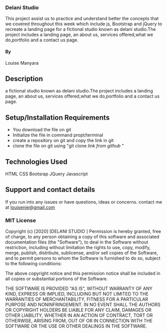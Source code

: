 ### Delani Studio 
This project assist us  to practice and understand better the concepts that we covered throughout this week which include js, Bootstrap and jQuery to recreate a landing page for a fictional studio known as delani studio.The project includes a landing page, an about us, services offered,what we do,portfolio and a contact us page.

#### By 
Louise Manyara

## Description
a fictional studio known as delani studio.The project includes a landing page, an about us, services offered,what we do,portfolio and a contact us page.

## Setup/Installation Requirements
* You download the file on git
* Initialize the file in command propt/terminal
* create a repository on git and copy the link in git
* clone the file on git using "git clone *link from github* "

## Technologies Used
HTML
CSS
Bootsrap
JQuery
Javascript

## Support and contact details
If you run into any issues or have questions, ideas or concerns. 
contact me at louisenje@gmail.com

### MIT License
Copyright (c) [2020] [DELANI STUDIO ]
Permission is hereby granted, free of charge, to any person obtaining a copy of this software and associated documentation files (the "Software"), to deal in the Software without restriction, including without limitation the rights to use, copy, modify, merge, publish, distribute, sublicense, and/or sell copies of the Software, and to permit persons to whom the Software is furnished to do so, subject to the following conditions:

The above copyright notice and this permission notice shall be included in all copies or substantial portions of the Software.

THE SOFTWARE IS PROVIDED "AS IS", WITHOUT WARRANTY OF ANY KIND, EXPRESS OR IMPLIED, INCLUDING BUT NOT LIMITED TO THE WARRANTIES OF MERCHANTABILITY, FITNESS FOR A PARTICULAR PURPOSE AND NONINFRINGEMENT. IN NO EVENT SHALL THE AUTHORS OR COPYRIGHT HOLDERS BE LIABLE FOR ANY CLAIM, DAMAGES OR OTHER LIABILITY, WHETHER IN AN ACTION OF CONTRACT, TORT OR OTHERWISE, ARISING FROM, OUT OF OR IN CONNECTION WITH THE SOFTWARE OR THE USE OR OTHER DEALINGS IN THE SOFTWARE.